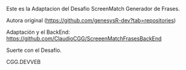Este es la Adaptacion del Desafio ScreenMatch Generador de Frases.

Autora original (https://github.com/genesysR-dev?tab=repositories)

Adaptación y el BackEnd: 
https://github.com/ClaudioCGG/ScreeenMatchFrasesBackEnd

Suerte con el Desafío.


CGG.DEVVEB

